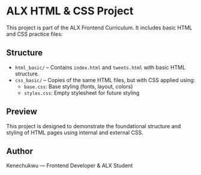 # ALX HTML & CSS Project

This project is part of the ALX Frontend Curriculum. It includes basic HTML and CSS practice files:

## Structure

- `html_basic/` – Contains `index.html` and `tweets.html` with basic HTML structure.
- `css_basic/` – Copies of the same HTML files, but with CSS applied using:
  - `base.css`: Base styling (fonts, layout, colors)
  - `styles.css`: Empty stylesheet for future styling

## Preview

This project is designed to demonstrate the foundational structure and styling of HTML pages using internal and external CSS.

## Author

Kenechukwu — Frontend Developer & ALX Student

